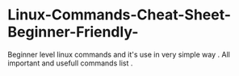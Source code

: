 # Linux-Commands-Cheat-Sheet-Beginner-Friendly-
Beginner level linux commands and it's use in very simple way . All important and usefull commands list .
